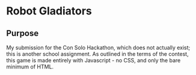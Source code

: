 # Robot Gladiators

## Purpose
My submission for the Con Solo Hackathon, which does not actually exist; this is another school assignment. As outlined in the terms of the contest, this game is made entirely with Javascript - no CSS, and only the bare minimum of HTML.
